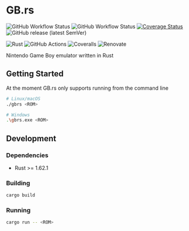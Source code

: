 # GB.rs

![GitHub Workflow Status](https://img.shields.io/github/actions/workflow/status/mrivnak/gbrs/check.yml)
![GitHub Workflow Status](https://img.shields.io/github/actions/workflow/status/mrivnak/gbrs/test.yml?label=tests)
[![Coverage Status](https://coveralls.io/repos/github/mrivnak/gbrs/badge.svg?branch=main)](https://coveralls.io/github/mrivnak/gbrs?branch=main)
![GitHub release (latest SemVer)](https://img.shields.io/github/v/release/mrivnak/gbrs?display_name=tag&sort=semver)

![Rust](https://img.shields.io/badge/rust-%23000000.svg?style=for-the-badge&logo=rust&logoColor=white)
![GitHub Actions](https://img.shields.io/badge/github%20actions-%232671E5.svg?style=for-the-badge&logo=githubactions&logoColor=white)
![Coveralls](https://img.shields.io/badge/coveralls-%23b94947.svg?style=for-the-badge&logo=coveralls&logoColor=white)
![Renovate](https://img.shields.io/badge/renovate-%230281a1?style=for-the-badge&logo=renovatebot&logoColor=white)

Nintendo Game Boy emulator written in Rust

## Getting Started

At the moment GB.rs only supports running from the command line

```sh
# Linux/macOS
./gbrs <ROM>

# Windows
.\gbrs.exe <ROM>
```

## Development

### Dependencies

- Rust >= 1.62.1

### Building

```sh
cargo build
```

### Running

```sh
cargo run -- <ROM>
```
